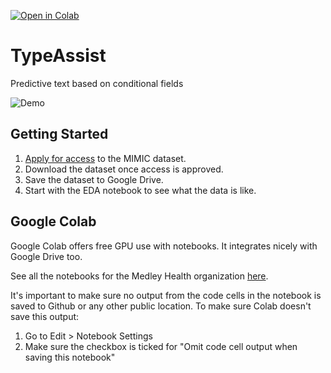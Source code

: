 [![Open in Colab](https://colab.research.google.com/assets/colab-badge.svg)](https://colab.research.google.com/github/MedleyHealth/TypeAssist)

# TypeAssist
Predictive text based on conditional fields

![Demo](https://medralabs.com/wp-content/uploads/2020/07/Demo-v2.gif)

## Getting Started

1. [Apply for access](https://mimic.physionet.org/gettingstarted/access/) to the MIMIC dataset.
2. Download the dataset once access is approved.
3. Save the dataset to Google Drive.
4. Start with the EDA notebook to see what the data is like.

## Google Colab

Google Colab offers free GPU use with notebooks. It integrates nicely with Google Drive too. 

See all the notebooks for the Medley Health organization [here](https://colab.research.google.com/github/MedleyHealth/TypeAssist/).

It's important to make sure no output from the code cells in the notebook is saved to Github or any other public location. To make sure Colab doesn't save this output:

1. Go to Edit > Notebook Settings
2. Make sure the checkbox is ticked for "Omit code cell output when saving this notebook"
